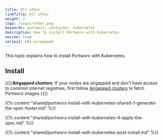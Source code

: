 ```yaml
---
title: All other
linkTitle: All other
weight: 3
logo: /logos/other.png
keywords: portworx, container, kubernetes
description: How to install Portworx with Kubernetes
noicon: true
series2: k8s-airgapped
---
```


This topic explains how to install Portworx with Kubernetes.

## Install

{{<info>}}**Airgapped clusters**: If your nodes are airgapped and don't have access to common internet registries, first follow [Airgapped clusters](/portworx-install-with-kubernetes/on-premise/airgapped) to fetch Portworx images.{{</info>}}

{{% content "shared/portworx-install-with-kubernetes-shared-1-generate-the-spec-footer.md" %}}

{{% content "shared/portworx-install-with-kubernetes-4-apply-the-spec.md" %}}

{{% content "shared/portworx-install-with-kubernetes-post-install.md" %}}
